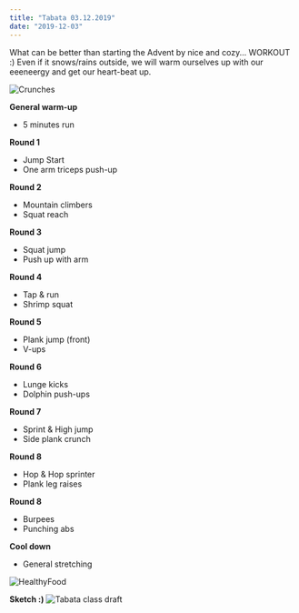 ```yaml
---
title: "Tabata 03.12.2019"
date: "2019-12-03"
---
```


What can be better than starting the Advent by nice and cozy... WORKOUT :) Even if it snows/rains outside, we will warm ourselves up with our  eeeneergy and get our heart-beat up.

![Crunches](https://i.imgur.com/sTtJYv3.jpg "Photo by Pixabay from Pexeels")

**General warm-up**
- 5 minutes run

**Round 1**
- Jump Start
- One arm triceps push-up

**Round 2**
- Mountain climbers
- Squat reach

**Round 3**
- Squat jump
- Push up with arm

**Round 4**
- Tap & run
- Shrimp squat

**Round 5**
- Plank jump (front)
- V-ups

**Round 6**
- Lunge kicks
- Dolphin push-ups

**Round 7**
- Sprint & High jump
- Side plank crunch

**Round 8**
- Hop & Hop sprinter
- Plank leg raises

**Round 8**
- Burpees
- Punching abs

**Cool down**
- General stretching


![HealthyFood](https://i.imgur.com/RzViVOe.jpg "Photo by Nathan Cowley from Pexels")

**Sketch :)**
![Tabata class draft](https://i.imgur.com/4Uc1nP4.jpg "Hand-drawing by Addania")